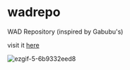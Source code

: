 # wadrepo
WAD Repository (inspired by Gabubu's)

visit it [here](https://gitandrew07.github.io/wadrepo/)

![ezgif-5-6b9332eed8](https://github.com/gitandrew07/wadrepo/assets/114159505/bdaf88d2-4a5d-404c-8726-a8c1ff090ac6)
